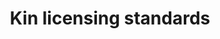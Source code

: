 ---
layout: layouts/resource.njk
templateEngineOverride: md,njk
title: Kin licensing standards
filetype: link
url: https://www.grandfamilies.org/Portals/0/Kin-Specific_Foster_Home_Approval_Standards_2025.pdf
tags:
  - resource
description: >
  *Kin-Specific Foster Home Approval* offers national recommended standards for working with kin, including guidance on background checks, assessments, and policy review.
---